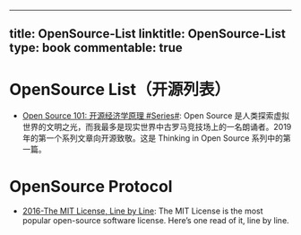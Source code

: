 
---
title: OpenSource-List
linktitle: OpenSource-List
type: book
commentable: true
---

# OpenSource List（开源列表）

- [Open Source 101: 开源经济学原理 #Series#](https://zhuanlan.zhihu.com/p/53818242): Open Source 是人类探索虚拟世界的文明之光，而我最多是现实世界中古罗马竞技场上的一名朗诵者。2019 年的第一个系列文章向开源致敬。这是 Thinking in Open Source 系列中的第一篇。

# OpenSource Protocol

- [2016-The MIT License, Line by Line](https://writing.kemitchell.com/2016/09/21/MIT-License-Line-by-Line.html#title): The MIT License is the most popular open-source software license. Here’s one read of it, line by line.

    